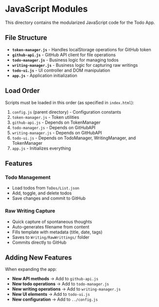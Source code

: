 # JavaScript Modules

This directory contains the modularized JavaScript code for the Todo App.

## File Structure

- **`token-manager.js`** - Handles localStorage operations for GitHub token
- **`github-api.js`** - GitHub API client for file operations
- **`todo-manager.js`** - Business logic for managing todos
- **`writing-manager.js`** - Business logic for capturing raw writings
- **`todo-ui.js`** - UI controller and DOM manipulation
- **`app.js`** - Application initialization

## Load Order

Scripts must be loaded in this order (as specified in `index.html`):

1. `config.js` (parent directory) - Configuration constants
2. `token-manager.js` - Token utilities
3. `github-api.js` - Depends on TokenManager
4. `todo-manager.js` - Depends on GitHubAPI
5. `writing-manager.js` - Depends on GitHubAPI
6. `todo-ui.js` - Depends on TodoManager, WritingManager, and TokenManager
7. `app.js` - Initializes everything

## Features

### Todo Management
- Load todos from `ToDos/List.json`
- Add, toggle, and delete todos
- Save changes and commit to GitHub

### Raw Writing Capture
- Quick capture of spontaneous thoughts
- Auto-generates filename from content
- Fills template with metadata (title, date, tags)
- Saves to `Writing/RawWrittings/` folder
- Commits directly to GitHub

## Adding New Features

When expanding the app:

- **New API methods** → Add to `github-api.js`
- **New todo operations** → Add to `todo-manager.js`
- **New writing operations** → Add to `writing-manager.js`
- **New UI elements** → Add to `todo-ui.js`
- **New configuration** → Add to `../config.js`
